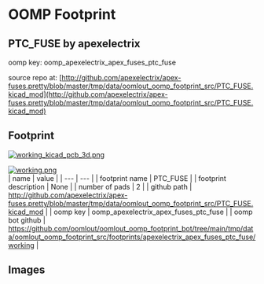 # OOMP Footprint  
## PTC_FUSE  by apexelectrix  
  
oomp key: oomp_apexelectrix_apex_fuses_ptc_fuse  
  
source repo at: [http://github.com/apexelectrix/apex-fuses.pretty/blob/master/tmp/data/oomlout_oomp_footprint_src/PTC_FUSE.kicad_mod](http://github.com/apexelectrix/apex-fuses.pretty/blob/master/tmp/data/oomlout_oomp_footprint_src/PTC_FUSE.kicad_mod)  
## Footprint  
  
[![working_kicad_pcb_3d.png](working_kicad_pcb_3d_600.png)](working_kicad_pcb_3d.png)  
  
[![working.png](working_600.png)](working.png)  
| name | value | 
| --- | --- | 
| footprint name | PTC_FUSE | 
| footprint description | None | 
| number of pads | 2 | 
| github path | http://github.com/apexelectrix/apex-fuses.pretty/blob/master/tmp/data/oomlout_oomp_footprint_src/PTC_FUSE.kicad_mod | 
| oomp key | oomp_apexelectrix_apex_fuses_ptc_fuse | 
| oomp bot github | https://github.com/oomlout/oomlout_oomp_footprint_bot/tree/main/tmp/data/oomlout_oomp_footprint_src/footprints/apexelectrix_apex_fuses_ptc_fuse/working | 
## Images  
